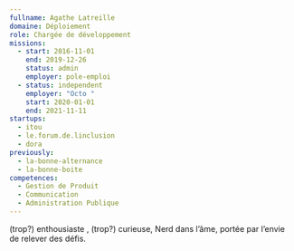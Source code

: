 ```yaml
---
fullname: Agathe Latreille
domaine: Déploiement
role: Chargée de développement
missions:
  - start: 2016-11-01
    end: 2019-12-26
    status: admin
    employer: pole-emploi
  - status: independent
    employer: "Octo "
    start: 2020-01-01
    end: 2021-11-11
startups:
  - itou
  - le.forum.de.linclusion
  - dora
previously:
  - la-bonne-alternance
  - la-bonne-boite
competences:
  - Gestion de Produit
  - Communication
  - Administration Publique
---
```

(trop?) enthousiaste , (trop?) curieuse, Nerd dans l’âme, portée par l’envie de relever des défis.